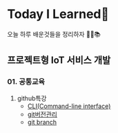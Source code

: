 # Today I Learned:dog:

오늘 하루 배운것들을 정리하자 :man_student::books:



## 프로젝트형 IoT 서비스 개발

### 01. 공통교육

1. github특강
   * [CLI(Command-line interface)](https://github.com/jeonghaejun/TIL/blob/master/git/CLI.md)
   * [git버전관리](https://github.com/jeonghaejun/TIL/blob/master/git/git_version_control.md)
   * [git branch](https://github.com/jeonghaejun/TIL/blob/master/git/git_branch.md)

